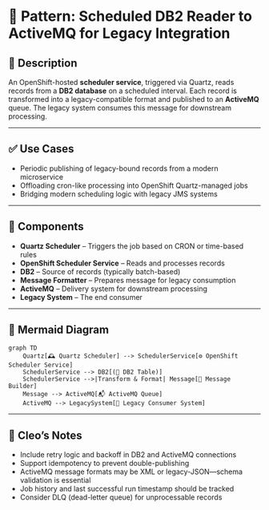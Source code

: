 # 🧬 Pattern: Scheduled DB2 Reader to ActiveMQ for Legacy Integration

## 📌 Description

An OpenShift-hosted **scheduler service**, triggered via Quartz, reads records from a **DB2 database** on a scheduled interval. Each record is transformed into a legacy-compatible format and published to an **ActiveMQ** queue. The legacy system consumes this message for downstream processing.

---

## ✅ Use Cases

- Periodic publishing of legacy-bound records from a modern microservice
- Offloading cron-like processing into OpenShift Quartz-managed jobs
- Bridging modern scheduling logic with legacy JMS systems

---

## 🧩 Components

- **Quartz Scheduler** – Triggers the job based on CRON or time-based rules
- **OpenShift Scheduler Service** – Reads and processes records
- **DB2** – Source of records (typically batch-based)
- **Message Formatter** – Prepares message for legacy consumption
- **ActiveMQ** – Delivery system for downstream processing
- **Legacy System** – The end consumer

---

## 🧭 Mermaid Diagram

```mermaid
graph TD
    Quartz[🕰️ Quartz Scheduler] --> SchedulerService[⚙️ OpenShift Scheduler Service]
    SchedulerService --> DB2[(🧮 DB2 Table)]
    SchedulerService -->|Transform & Format| Message[🧠 Message Builder]
    Message --> ActiveMQ[📬 ActiveMQ Queue]
    ActiveMQ --> LegacySystem[🧓 Legacy Consumer System]
```

---

## 🧠 Cleo’s Notes

- Include retry logic and backoff in DB2 and ActiveMQ connections
- Support idempotency to prevent double-publishing
- ActiveMQ message formats may be XML or legacy-JSON—schema validation is essential
- Job history and last successful run timestamp should be tracked
- Consider DLQ (dead-letter queue) for unprocessable records
